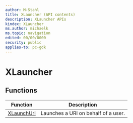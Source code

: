 ```yaml
---
author: M-Stahl
title: XLauncher (API contents)
description: XLauncher APIs
kindex: XLauncher
ms.author: michaelk
ms.topic: navigation
edited: 00/00/0000
security: public
applies-to: pc-gdk
---
```


# XLauncher  
  
  
## Functions  
  
| Function | Description |  
| --- | --- |  
| [XLaunchUri](functions/xlaunchuri.md) | Launches a URI on behalf of a user. |  
  
  